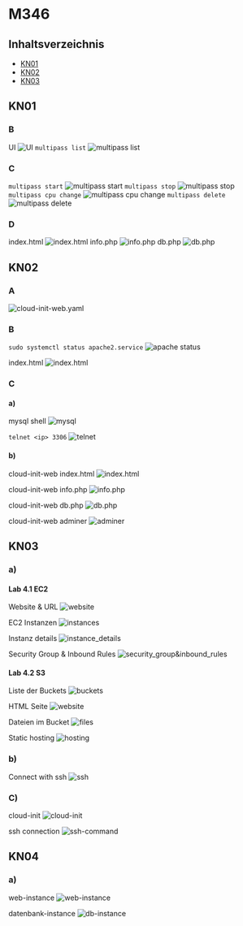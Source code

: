 # M346

## Inhaltsverzeichnis
- [KN01](#kn01)
- [KN02](#kn02)
- [KN03](#kn03)

## KN01

### B

UI
![UI](/KN01/multipass-ui.png)
`multipass list`
![multipass list](/KN01/multipasslist.png)

### C

`multipass start`
![multipass start](/KN01/startedinstanz.png)
`multipass stop`
![multipass stop](/KN01/stoppedinstanz.png)
`multipass cpu change`
![multipass cpu change](/KN01/setcpuinstanz.png)
`multipass delete`
![multipass delete](/KN01/deletedinstanz.png)

### D

index.html
![index.html](/KN01/indexhtml.png)
info.php
![info.php](/KN01/infophp.png)
db.php
![db.php](/KN01/dbphp.png)

## KN02

### A

![cloud-init-web.yaml](/KN02/cloud-init-web.yaml)

### B

`sudo systemctl status apache2.service`
![apache status](/KN02/apache_running.png)

index.html
![index.html](/KN02/cloud-init-web-working.png)

### C

#### a)

mysql shell
![mysql](/KN02/mysql.png)

`telnet <ip> 3306`
![telnet](/KN02/mysql_telnet_connection.png)

#### b)

cloud-init-web index.html
![index.html](/KN02/cloudinitweb_index.png)

cloud-init-web info.php
![info.php](/KN02/cloudinitweb_infophp.png)

cloud-init-web db.php
![db.php](/KN02/cloudinitweb_dbphp.png)

cloud-init-web adminer
![adminer](/KN02/cloudinitweb_adminer.png)

## KN03

### a)

#### Lab 4.1 EC2

Website & URL
![website](/KN03/htmlandurl.png)

EC2 Instanzen
![instances](/KN03/instances.png)

Instanz details
![instance_details](/KN03/instancedetails.png)

Security Group & Inbound Rules
![security_group&inbound_rules](/KN03/securitygroup.png)

#### Lab 4.2 S3

Liste der Buckets
![buckets](/KN03/bucketlist.png)

HTML Seite
![website](/KN03/htmlandurlbucket.png)

Dateien im Bucket
![files](/KN03/dateienbucket.png)

Static hosting
![hosting](/KN03/statichosting.png)

### b)

Connect with ssh
![ssh](/KN03/connectwithssh.png)

### C)

cloud-init
![cloud-init](/KN03/cloud-init-ssh.yaml)

ssh connection
![ssh-command](/KN03/sshconnectC.png)

## KN04

### a)
web-instance
![web-instance](/KN04/webinstance.png)

datenbank-instance
![db-instance](/KN04/dbinstance.png)
